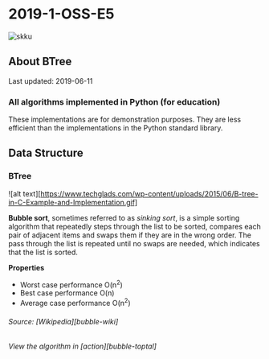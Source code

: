 # 2019-1-OSS-E5
![skku](https://ecostat.skku.edu/_res/board_new/img/board/article_no_img.png)
## About BTree
Last updated: 2019-06-11

### All algorithms implemented in Python (for education)

These implementations are for demonstration purposes. They are less efficient than the implementations in the Python standard library.

## Data Structure


### BTree
![alt text][https://www.techglads.com/wp-content/uploads/2015/06/B-tree-in-C-Example-and-Implementation.gif]

**Bubble sort**, sometimes referred to as *sinking sort*, is a simple sorting algorithm that repeatedly steps through the list to be sorted, compares each pair of adjacent items and swaps them if they are in the wrong order. The pass through the list is repeated until no swaps are needed, which indicates that the list is sorted.

__Properties__
* Worst case performance	O(n<sup>2</sup>)
* Best case performance	O(n)
* Average case performance	O(n<sup>2</sup>)

###### Source: [Wikipedia][bubble-wiki] 
###### View the algorithm in [action][bubble-toptal]
